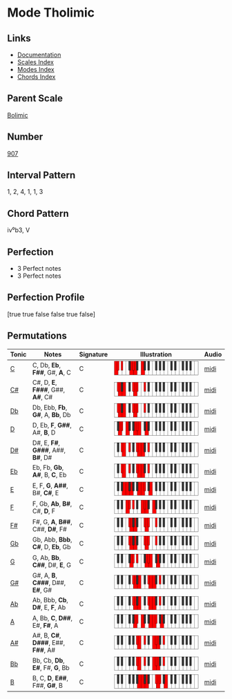 # Mode Tholimic

## Links

- [Documentation](README.md)
- [Scales Index](Scales.md)
- [Modes Index](Modes.md)
- [Chords Index](Chords.md)

## Parent Scale

[Bolimic](ScaleBolimic.md)

## Number

[907](https://ianring.com/musictheory/scales/907)

## Interval Pattern

1, 2, 4, 1, 1, 3

## Chord Pattern

iv⁰b3, V

## Perfection

- 3 Perfect notes
- 3 Perfect notes

## Perfection Profile

[true true false false true false]

## Permutations

| Tonic | Notes | Signature | Illustration | Audio |
|-------|-------|-----------|--------------|-------|
| [C](ModeCNaturalTholimic.md) | C, Db, **Eb**, **F##**, G#, **A**, C | C | ![CNaturalTholimic](ModeCNaturalTholimic.png) | [midi](https://github.com/edipermadi/music/blob/main/docs/ModeCNaturalTholimic.mid?raw=true) |
| [C#](ModeCSharpTholimic.md) | C#, D, **E**, **F###**, G##, **A#**, C# | C | ![CSharpTholimic](ModeCSharpTholimic.png) | [midi](https://github.com/edipermadi/music/blob/main/docs/ModeCSharpTholimic.mid?raw=true) |
| [Db](ModeDFlatTholimic.md) | Db, Ebb, **Fb**, **G#**, A, **Bb**, Db | C | ![DFlatTholimic](ModeDFlatTholimic.png) | [midi](https://github.com/edipermadi/music/blob/main/docs/ModeDFlatTholimic.mid?raw=true) |
| [D](ModeDNaturalTholimic.md) | D, Eb, **F**, **G##**, A#, **B**, D | C | ![DNaturalTholimic](ModeDNaturalTholimic.png) | [midi](https://github.com/edipermadi/music/blob/main/docs/ModeDNaturalTholimic.mid?raw=true) |
| [D#](ModeDSharpTholimic.md) | D#, E, **F#**, **G###**, A##, **B#**, D# | C | ![DSharpTholimic](ModeDSharpTholimic.png) | [midi](https://github.com/edipermadi/music/blob/main/docs/ModeDSharpTholimic.mid?raw=true) |
| [Eb](ModeEFlatTholimic.md) | Eb, Fb, **Gb**, **A#**, B, **C**, Eb | C | ![EFlatTholimic](ModeEFlatTholimic.png) | [midi](https://github.com/edipermadi/music/blob/main/docs/ModeEFlatTholimic.mid?raw=true) |
| [E](ModeENaturalTholimic.md) | E, F, **G**, **A##**, B#, **C#**, E | C | ![ENaturalTholimic](ModeENaturalTholimic.png) | [midi](https://github.com/edipermadi/music/blob/main/docs/ModeENaturalTholimic.mid?raw=true) |
| [F](ModeFNaturalTholimic.md) | F, Gb, **Ab**, **B#**, C#, **D**, F | C | ![FNaturalTholimic](ModeFNaturalTholimic.png) | [midi](https://github.com/edipermadi/music/blob/main/docs/ModeFNaturalTholimic.mid?raw=true) |
| [F#](ModeFSharpTholimic.md) | F#, G, **A**, **B##**, C##, **D#**, F# | C | ![FSharpTholimic](ModeFSharpTholimic.png) | [midi](https://github.com/edipermadi/music/blob/main/docs/ModeFSharpTholimic.mid?raw=true) |
| [Gb](ModeGFlatTholimic.md) | Gb, Abb, **Bbb**, **C#**, D, **Eb**, Gb | C | ![GFlatTholimic](ModeGFlatTholimic.png) | [midi](https://github.com/edipermadi/music/blob/main/docs/ModeGFlatTholimic.mid?raw=true) |
| [G](ModeGNaturalTholimic.md) | G, Ab, **Bb**, **C##**, D#, **E**, G | C | ![GNaturalTholimic](ModeGNaturalTholimic.png) | [midi](https://github.com/edipermadi/music/blob/main/docs/ModeGNaturalTholimic.mid?raw=true) |
| [G#](ModeGSharpTholimic.md) | G#, A, **B**, **C###**, D##, **E#**, G# | C | ![GSharpTholimic](ModeGSharpTholimic.png) | [midi](https://github.com/edipermadi/music/blob/main/docs/ModeGSharpTholimic.mid?raw=true) |
| [Ab](ModeAFlatTholimic.md) | Ab, Bbb, **Cb**, **D#**, E, **F**, Ab | C | ![AFlatTholimic](ModeAFlatTholimic.png) | [midi](https://github.com/edipermadi/music/blob/main/docs/ModeAFlatTholimic.mid?raw=true) |
| [A](ModeANaturalTholimic.md) | A, Bb, **C**, **D##**, E#, **F#**, A | C | ![ANaturalTholimic](ModeANaturalTholimic.png) | [midi](https://github.com/edipermadi/music/blob/main/docs/ModeANaturalTholimic.mid?raw=true) |
| [A#](ModeASharpTholimic.md) | A#, B, **C#**, **D###**, E##, **F##**, A# | C | ![ASharpTholimic](ModeASharpTholimic.png) | [midi](https://github.com/edipermadi/music/blob/main/docs/ModeASharpTholimic.mid?raw=true) |
| [Bb](ModeBFlatTholimic.md) | Bb, Cb, **Db**, **E#**, F#, **G**, Bb | C | ![BFlatTholimic](ModeBFlatTholimic.png) | [midi](https://github.com/edipermadi/music/blob/main/docs/ModeBFlatTholimic.mid?raw=true) |
| [B](ModeBNaturalTholimic.md) | B, C, **D**, **E##**, F##, **G#**, B | C | ![BNaturalTholimic](ModeBNaturalTholimic.png) | [midi](https://github.com/edipermadi/music/blob/main/docs/ModeBNaturalTholimic.mid?raw=true) |
